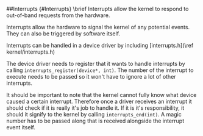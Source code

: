 ##Interrupts {#Interrupts}
\brief Interrupts allow the kernel to respond to out-of-band requests from the hardware.

Interrupts allow the hardware to signal the kernel of any potential events.
They can also be triggered by software itself.

Interrupts can be handled in a device driver by including [interrupts.h](\ref kernel/interrupts.h)

The device driver needs to register that it wants to handle interrupts by calling `interrupts_register(device*, int)`.
The number of the interrupt to execute needs to be passed so it won't have to ignore a lot of other interrupts.

It should be important to note that the kernel cannot fully know what device caused a certain interrupt.
Therefore once a driver receives an interrupt it should check if it is really it's job to handle it.
If it is it's responsibility, it should it signify to the kernel by calling `interrupts_end(int)`.
A magic number has to be passed along that is received alongside the interrupt event itself.